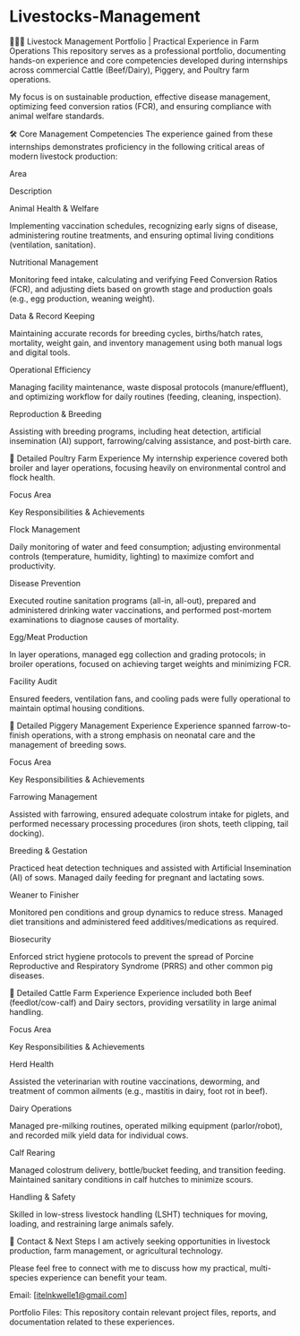 # Livestocks-Management
🐄🐖🐓 Livestock Management Portfolio | Practical Experience in Farm Operations
This repository serves as a professional portfolio, documenting hands-on experience and core competencies developed during internships across commercial Cattle (Beef/Dairy), Piggery, and Poultry farm operations.

My focus is on sustainable production, effective disease management, optimizing feed conversion ratios (FCR), and ensuring compliance with animal welfare standards.

🛠️ Core Management Competencies
The experience gained from these internships demonstrates proficiency in the following critical areas of modern livestock production:

Area

Description

Animal Health & Welfare

Implementing vaccination schedules, recognizing early signs of disease, administering routine treatments, and ensuring optimal living conditions (ventilation, sanitation).

Nutritional Management

Monitoring feed intake, calculating and verifying Feed Conversion Ratios (FCR), and adjusting diets based on growth stage and production goals (e.g., egg production, weaning weight).

Data & Record Keeping

Maintaining accurate records for breeding cycles, births/hatch rates, mortality, weight gain, and inventory management using both manual logs and digital tools.

Operational Efficiency

Managing facility maintenance, waste disposal protocols (manure/effluent), and optimizing workflow for daily routines (feeding, cleaning, inspection).

Reproduction & Breeding

Assisting with breeding programs, including heat detection, artificial insemination (AI) support, farrowing/calving assistance, and post-birth care.

🐔 Detailed Poultry Farm Experience
My internship experience covered both broiler and layer operations, focusing heavily on environmental control and flock health.

Focus Area

Key Responsibilities & Achievements

Flock Management

Daily monitoring of water and feed consumption; adjusting environmental controls (temperature, humidity, lighting) to maximize comfort and productivity.

Disease Prevention

Executed routine sanitation programs (all-in, all-out), prepared and administered drinking water vaccinations, and performed post-mortem examinations to diagnose causes of mortality.

Egg/Meat Production

In layer operations, managed egg collection and grading protocols; in broiler operations, focused on achieving target weights and minimizing FCR.

Facility Audit

Ensured feeders, ventilation fans, and cooling pads were fully operational to maintain optimal housing conditions.

🐖 Detailed Piggery Management Experience
Experience spanned farrow-to-finish operations, with a strong emphasis on neonatal care and the management of breeding sows.

Focus Area

Key Responsibilities & Achievements

Farrowing Management

Assisted with farrowing, ensured adequate colostrum intake for piglets, and performed necessary processing procedures (iron shots, teeth clipping, tail docking).

Breeding & Gestation

Practiced heat detection techniques and assisted with Artificial Insemination (AI) of sows. Managed daily feeding for pregnant and lactating sows.

Weaner to Finisher

Monitored pen conditions and group dynamics to reduce stress. Managed diet transitions and administered feed additives/medications as required.

Biosecurity

Enforced strict hygiene protocols to prevent the spread of Porcine Reproductive and Respiratory Syndrome (PRRS) and other common pig diseases.

🐄 Detailed Cattle Farm Experience
Experience included both Beef (feedlot/cow-calf) and Dairy sectors, providing versatility in large animal handling.

Focus Area

Key Responsibilities & Achievements

Herd Health

Assisted the veterinarian with routine vaccinations, deworming, and treatment of common ailments (e.g., mastitis in dairy, foot rot in beef).

Dairy Operations

Managed pre-milking routines, operated milking equipment (parlor/robot), and recorded milk yield data for individual cows.

Calf Rearing

Managed colostrum delivery, bottle/bucket feeding, and transition feeding. Maintained sanitary conditions in calf hutches to minimize scours.

Handling & Safety

Skilled in low-stress livestock handling (LSHT) techniques for moving, loading, and restraining large animals safely.

🔗 Contact & Next Steps
I am actively seeking opportunities in livestock production, farm management, or agricultural technology.

Please feel free to connect with me to discuss how my practical, multi-species experience can benefit your team.

Email: [itelnkwelle1@gmail.com]

Portfolio Files: This repository contain relevant project files, reports, and documentation related to these experiences.
